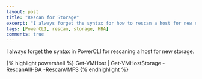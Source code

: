 ```yaml
---
layout: post
title: "Rescan for Storage"
excerpt: "I always forget the syntax for how to rescan a host for new storage."
tags: [PowerCLI, rescan, storage, HBA]
comments: true
---
```



I always forget the syntax in PowerCLI for rescaning a host for new storage.

{% highlight powershell %}
Get-VMHost | Get-VMHostStorage -RescanAllHBA -RescanVMFS
{% endhighlight %}
